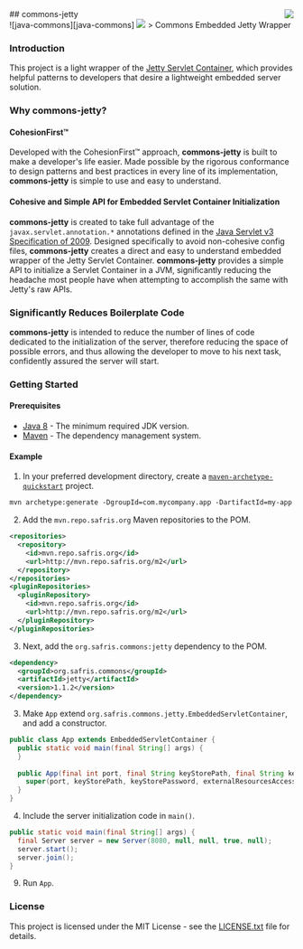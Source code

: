 <img src="https://www.cohesionfirst.org/logo.png" align="right"/>
## commons-jetty<br>![java-commons][java-commons] <a href="https://www.cohesionfirst.org/"><img src="https://img.shields.io/badge/CohesionFirst%E2%84%A2--blue.svg"></a>
> Commons Embedded Jetty Wrapper

### Introduction

This project is a light wrapper of the [Jetty Servlet Container][jetty], which provides helpful patterns to developers that desire a lightweight embedded server solution.

### Why **commons-jetty**?

#### CohesionFirst™

Developed with the CohesionFirst™ approach, **commons-jetty** is built to make a developer's life easier. Made possible by the rigorous conformance to design patterns and best practices in every line of its implementation, **commons-jetty** is simple to use and easy to understand.

#### Cohesive and Simple API for Embedded Servlet Container Initialization

**commons-jetty** is created to take full advantage of the `javax.servlet.annotation.*` annotations defined in the [Java Servlet v3 Specification of 2009][servlet-v3-spec]. Designed specifically to avoid non-cohesive config files, **commons-jetty** creates a direct and easy to understand embedded wrapper of the Jetty Servlet Container. **commons-jetty** provides a simple API to initialize a Servlet Container in a JVM, significantly reducing the headache most people have when attempting to accomplish the same with Jetty's raw APIs.

### Significantly Reduces Boilerplate Code

**commons-jetty** is intended to reduce the number of lines of code dedicated to the initialization of the server, therefore reducing the space of possible errors, and thus allowing the developer to move to his next task, confidently assured the server will start.

### Getting Started

#### Prerequisites

* [Java 8][jdk8-download] - The minimum required JDK version.
* [Maven][maven] - The dependency management system.

#### Example

1. In your preferred development directory, create a [`maven-archetype-quickstart`][maven-archetype-quickstart] project.

  ```tcsh
  mvn archetype:generate -DgroupId=com.mycompany.app -DartifactId=my-app -DarchetypeArtifactId=maven-archetype-quickstart -DinteractiveMode=false
  ```

2. Add the `mvn.repo.safris.org` Maven repositories to the POM.

  ```xml
  <repositories>
    <repository>
      <id>mvn.repo.safris.org</id>
      <url>http://mvn.repo.safris.org/m2</url>
    </repository>
  </repositories>
  <pluginRepositories>
    <pluginRepository>
      <id>mvn.repo.safris.org</id>
      <url>http://mvn.repo.safris.org/m2</url>
    </pluginRepository>
  </pluginRepositories>
  ```
  
3. Next, add the `org.safris.commons:jetty` dependency to the POM.

  ```xml
  <dependency>
    <groupId>org.safris.commons</groupId>
    <artifactId>jetty</artifactId>
    <version>1.1.2</version>
  </dependency>
  ```

3. Make `App` extend `org.safris.commons.jetty.EmbeddedServletContainer`, and add a constructor.

  ```java
  public class App extends EmbeddedServletContainer {
    public static void main(final String[] args) {
    }
    
    public App(final int port, final String keyStorePath, final String keyStorePassword, final boolean externalResourcesAccess, final $se_realm realm, final Class<? extends HttpServlet> ... servletClasses) {
      super(port, keyStorePath, keyStorePassword, externalResourcesAccess, realm, servletClasses);
    }
  }
  ```

4. Include the server initialization code in `main()`.

  ```java
  public static void main(final String[] args) {
    final Server server = new Server(8080, null, null, true, null);
    server.start();
    server.join();
  }
  ```

9. Run `App`.

### License

This project is licensed under the MIT License - see the [LICENSE.txt](LICENSE.txt) file for details.

[java-commons]: https://img.shields.io/badge/java-commons-orange.svg
[jdk8-download]: http://www.oracle.com/technetwork/java/javase/downloads/jdk8-downloads-2133151.html
[jetty]: http://www.eclipse.org/jetty/
[maven-archetype-quickstart]: http://maven.apache.org/archetypes/maven-archetype-quickstart/
[maven]: https://maven.apache.org/
[servlet-v3-spec]: http://download.oracle.com/otn-pub/jcp/servlet-3.0-fr-eval-oth-JSpec/servlet-3_0-final-spec.pdf?AuthParam=1480559853_acb6e03a9239ef531494496d67f2d301